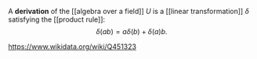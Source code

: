 A **derivation** of the [[algebra over a field]] $U$ is a [[linear transformation]] $\delta$ satisfying the [[product rule]]: $$\delta(ab) = a\delta(b) + \delta(a) b.$$

https://www.wikidata.org/wiki/Q451323